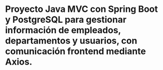 
# Proyecto Java MVC con Spring Boot y PostgreSQL para gestionar información de empleados, departamentos y usuarios, con comunicación frontend mediante Axios.
